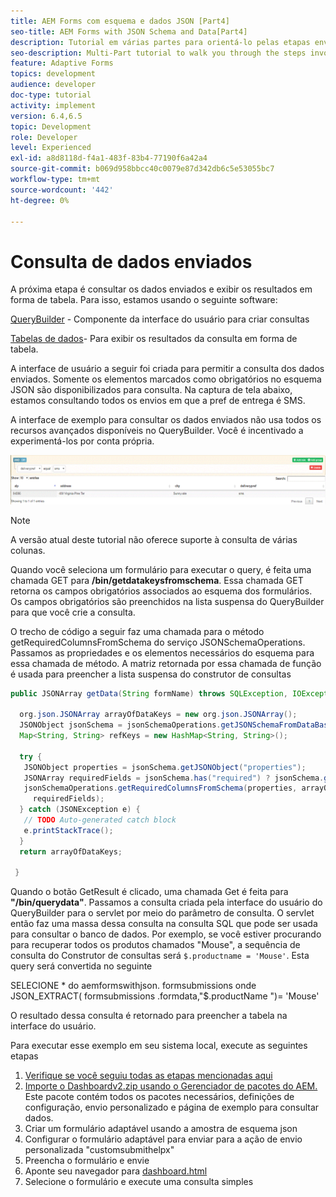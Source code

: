 ```yaml
---
title: AEM Forms com esquema e dados JSON [Part4]
seo-title: AEM Forms with JSON Schema and Data[Part4]
description: Tutorial em várias partes para orientá-lo pelas etapas envolvidas na criação do Formulário adaptável com esquema JSON e na consulta dos dados enviados.
seo-description: Multi-Part tutorial to walk you through the steps involved in creating Adaptive Form with JSON schema and querying the submitted data.
feature: Adaptive Forms
topics: development
audience: developer
doc-type: tutorial
activity: implement
version: 6.4,6.5
topic: Development
role: Developer
level: Experienced
exl-id: a8d8118d-f4a1-483f-83b4-77190f6a42a4
source-git-commit: b069d958bbcc40c0079e87d342db6c5e53055bc7
workflow-type: tm+mt
source-wordcount: '442'
ht-degree: 0%

---
```


# Consulta de dados enviados


A próxima etapa é consultar os dados enviados e exibir os resultados em forma de tabela. Para isso, estamos usando o seguinte software:

[QueryBuilder](https://querybuilder.js.org/) - Componente da interface do usuário para criar consultas

[Tabelas de dados](https://datatables.net/)- Para exibir os resultados da consulta em forma de tabela.

A interface de usuário a seguir foi criada para permitir a consulta dos dados enviados. Somente os elementos marcados como obrigatórios no esquema JSON são disponibilizados para consulta. Na captura de tela abaixo, estamos consultando todos os envios em que a pref de entrega é SMS.

A interface de exemplo para consultar os dados enviados não usa todos os recursos avançados disponíveis no QueryBuilder. Você é incentivado a experimentá-los por conta própria.

![querybuilder](assets/querybuilderui.gif)

>[!NOTE]
>
>A versão atual deste tutorial não oferece suporte à consulta de várias colunas.

Quando você seleciona um formulário para executar o query, é feita uma chamada GET para **/bin/getdatakeysfromschema**. Essa chamada GET retorna os campos obrigatórios associados ao esquema dos formulários. Os campos obrigatórios são preenchidos na lista suspensa do QueryBuilder para que você crie a consulta.

O trecho de código a seguir faz uma chamada para o método getRequiredColumnsFromSchema do serviço JSONSchemaOperations. Passamos as propriedades e os elementos necessários do esquema para essa chamada de método. A matriz retornada por essa chamada de função é usada para preencher a lista suspensa do construtor de consultas

```java
public JSONArray getData(String formName) throws SQLException, IOException {

  org.json.JSONArray arrayOfDataKeys = new org.json.JSONArray();
  JSONObject jsonSchema = jsonSchemaOperations.getJSONSchemaFromDataBase(formName);
  Map<String, String> refKeys = new HashMap<String, String>();

  try {
   JSONObject properties = jsonSchema.getJSONObject("properties");
   JSONArray requiredFields = jsonSchema.has("required") ? jsonSchema.getJSONArray("required") : null;
   jsonSchemaOperations.getRequiredColumnsFromSchema(properties, arrayOfDataKeys, "", jsonSchema, refKeys,
     requiredFields);
  } catch (JSONException e) {
   // TODO Auto-generated catch block
   e.printStackTrace();
  }
  return arrayOfDataKeys;

 }
```

Quando o botão GetResult é clicado, uma chamada Get é feita para **&quot;/bin/querydata&quot;**. Passamos a consulta criada pela interface do usuário do QueryBuilder para o servlet por meio do parâmetro de consulta. O servlet então faz uma massa dessa consulta na consulta SQL que pode ser usada para consultar o banco de dados. Por exemplo, se você estiver procurando para recuperar todos os produtos chamados &quot;Mouse&quot;, a sequência de consulta do Construtor de consultas será `$.productname = 'Mouse'`. Esta query será convertida no seguinte

SELECIONE &#42; do aemformswithjson.  formsubmissions onde JSON_EXTRACT( formsubmissions .formdata,&quot;$.productName &quot;)= &#39;Mouse&#39;

O resultado dessa consulta é retornado para preencher a tabela na interface do usuário.

Para executar esse exemplo em seu sistema local, execute as seguintes etapas

1. [Verifique se você seguiu todas as etapas mencionadas aqui](part2.md)
1. [Importe o Dashboardv2.zip usando o Gerenciador de pacotes do AEM.](assets/dashboardv2.zip) Este pacote contém todos os pacotes necessários, definições de configuração, envio personalizado e página de exemplo para consultar dados.
1. Criar um formulário adaptável usando a amostra de esquema json
1. Configurar o formulário adaptável para enviar para a ação de envio personalizada &quot;customsubmithelpx&quot;
1. Preencha o formulário e envie
1. Aponte seu navegador para [dashboard.html](http://localhost:4502/content/AemForms/dashboard.html)
1. Selecione o formulário e execute uma consulta simples
